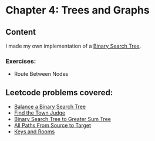 # Chapter 4: Trees and Graphs

## Content

I made my own implementation of a [Binary Search Tree](BinarySearchTree.ts).

### Exercises:

* Route Between Nodes


## Leetcode problems covered:

* [Balance a Binary Search Tree](https://leetcode.com/problems/balance-a-binary-search-tree/)
* [Find the Town Judge](https://leetcode.com/problems/find-the-town-judge/)
* [Binary Search Tree to Greater Sum Tree](https://leetcode.com/problems/binary-search-tree-to-greater-sum-tree/)
* [All Paths From Source to Target](https://leetcode.com/problems/all-paths-from-source-to-target/)
* [Keys and Rooms](https://leetcode.com/problems/keys-and-rooms/)